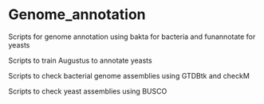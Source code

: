 # Genome_annotation
Scripts for genome annotation using bakta for bacteria and funannotate for yeasts


Scripts to train Augustus to annotate yeasts


Scripts to check bacterial genome assemblies using GTDBtk and checkM


Scripts to check yeast assemblies using BUSCO
